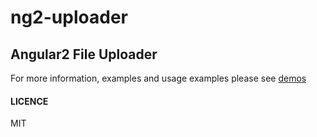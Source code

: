# ng2-uploader

## Angular2 File Uploader

For more information, examples and usage examples please see [demos](http://ng2-uploader.com)

#### LICENCE

MIT